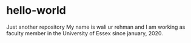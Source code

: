 # hello-world
Just another repository
My name is wali ur rehman and I am working as faculty member in the University of Essex since january, 2020.
